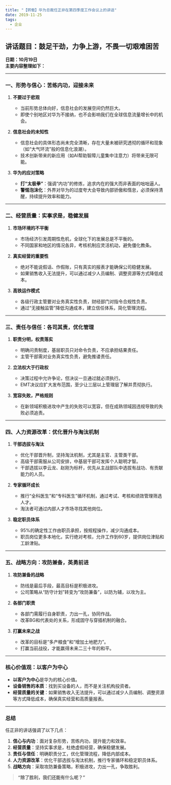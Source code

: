 ```yaml
---
title: "【转载】华为总裁任正非在第四季度工作会议上的讲话"
date: 2019-11-25
tags:
  - 企业
---
```


## **讲话题目：鼓足干劲，力争上游，不畏一切艰难困苦**

**日期：10月19日**  
**主要内容整理如下：**

---

### **一、形势与信心：苦练内功，迎接未来**

1. **不要过于悲观**  
   - 当前形势总体向好，信息社会的发展空间仍然巨大。  
   - 即使个别地区对华为不接纳，也不会影响我们在全球信息流量增长中的机会。  

2. **信息社会的未知性**  
   - 信息社会的具体形态尚未完全清晰，存在大量未被研究透彻的循环和现象（如“大气环流”般的信息化浪潮）。  
   - 技术创新带来的新应用（如AI帮助智障儿童集中注意力）将带来无限可能。

3. **华为的应对策略**  
   - **打“太极拳”**：强调“内功”的修炼，追求内在的强大而非表面的咄咄逼人。  
   - **警惕泡沫化**：外界对华为的过度夸大会导致内部骄傲和惰怠，必须保持清醒，持续提升效率和能力。

---

### **二、经营质量：实事求是，稳健发展**

1. **市场环境的不平衡**  
   - 市场经济引发周期性危机，全球化下的发展总是不平衡的。  
   - 不同国家和地区的情况各异，考核机制应灵活机动，避免僵化教条。

2. **真实经营的重要性**  
   - 绝对不能说假话、作假账，只有真实的报表才能确保公司稳健发展。  
   - 如果销售收入无法提升，可以通过减少人员编制、调整资源等方式降低成本。

3. **高铁运作模式**  
   - 各级行政主管要对业务真实性负责，财经部门对指令合规性负责。  
   - 通过“无接触监管”降低沟通成本，建立信任体系，简化管理流程。

---

### **三、责任与信任：各司其责，优化管理**

1. **职责分明，权责落实**  
   - 明确问责制度，基层职员只对命令负责，不应承担结果责任。  
   - 主管干部需对业务真实性负责，避免推诿责任。

2. **立法权大于行政权**  
   - 决策过程中允许争论，但决议一旦通过就必须执行。  
   - EMT决议应扩大发布范围，至少让三层以上管理层了解并贯彻执行。

3. **宽容失败，严格规则**  
   - 在新领域积极进攻中产生的失败可以宽容，但在成熟领域因违规导致的失败必须追责。

---

### **四、人力资源改革：优化晋升与淘汰机制**

1. **干部选拔与淘汰**  
   - 优化干部晋升制，坚持淘汰机制，尤其是主官、主管类干部。  
   - 高级干部需服从公司安排，中基层干部可发挥个人聪明才智。  
   - 干部选拔以李云龙、赵刚为标杆，优先从主战部队中选拔有战功、有贡献能力的人员。

2. **专家循环成长**  
   - 推行“全科医生”和“专科医生”循环机制，通过考试、考核和绩效管理筛选人才。  
   - 淘汰者可通过内部人才市场寻找其他岗位。

3. **稳定职员体系**  
   - 95%的确定性工作由职员承担，按规程操作，减少沟通成本。  
   - 职员岗位更多本地化，实行绝对考核，允许工作到60岁，提供岗位津贴和工龄津贴。

---

### **五、战略方向：攻防兼备，英勇前进**

1. **攻防兼备的战略**  
   - 防线是最后手段，最高目标是积极进攻。  
   - 公司策略从“防守计划”转变为“攻防兼备”，以防为辅，以攻为主。

2. **各部门职责**  
   - 各部门需履行自身职责，力出一孔，协同作战。  
   - 改革BG和代表处的关系，形成固守与穿插机制的融合。

3. **打赢未来之战**  
   - 改革的目标是“多产粮食”和“增加土地肥力”。  
   - 打赢当前战役，才能赢得未来二三十年的和平。

---

### **核心价值观：以客户为中心**

- **以客户为中心**是华为的核心价值。  
- **设备销售的本质**：找到买设备的人，而不是关注机构投资者。  
- **经营质量的关键**：如果销售收入无法提升，可以通过减少人员编制、调整资源等方式降低成本，确保真实经营和高质量报表。

---

### **总结**

任正非的讲话强调了以下几点：  

1. **信心与内功**：面对复杂形势，苦练内功，提升能力和效率。  
2. **经营质量**：坚持实事求是，杜绝虚假经营，确保稳健发展。  
3. **责任与信任**：明确职责分工，优化管理流程，降低内部成本。  
4. **人力资源改革**：优化干部选拔与淘汰机制，推行专家循环和稳定职员体系。  
5. **战略方向**：采取攻防兼备策略，积极进攻，力出一孔，争取胜利。

> **“除了胜利，我们还能有什么呢？”**
